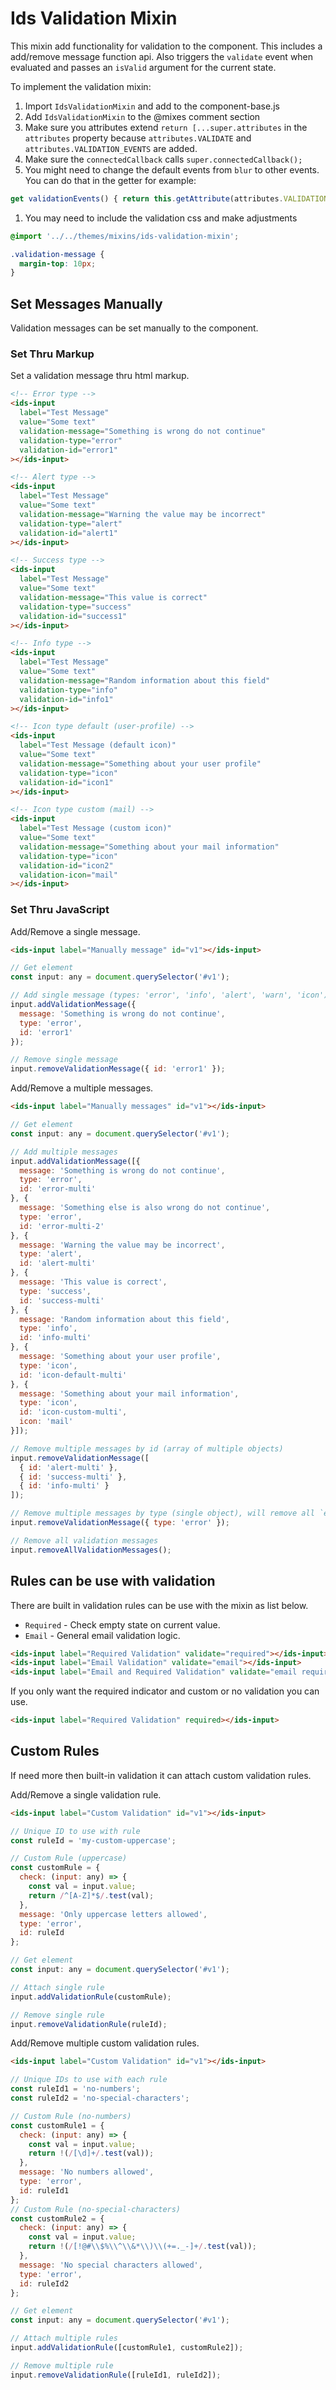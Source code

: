 # Ids Validation Mixin

This mixin add functionality for validation to the component. This includes a add/remove message function api.  Also triggers the `validate` event when evaluated and passes an `isValid` argument for the current state.

To implement the validation mixin:

1. Import `IdsValidationMixin` and add to the component-base.js
1. Add `IdsValidationMixin` to the @mixes comment section
1. Make sure you attributes extend `return [...super.attributes` in the `attributes` property because `attributes.VALIDATE` and `attributes.VALIDATION_EVENTS` are added.
1. Make sure the `connectedCallback` calls `super.connectedCallback();`
1. You might need to change the default events from `blur` to other events. You can do that in the getter for example:

```js
get validationEvents() { return this.getAttribute(attributes.VALIDATION_EVENTS) || 'change'; }
```

1. You may need to include the validation css and make adjustments

```scss
@import '../../themes/mixins/ids-validation-mixin';

.validation-message {
  margin-top: 10px;
}
```

## Set Messages Manually

Validation messages can be set manually to the component.

### Set Thru Markup

Set a validation message thru html markup.

```html
<!-- Error type -->
<ids-input
  label="Test Message"
  value="Some text"
  validation-message="Something is wrong do not continue"
  validation-type="error"
  validation-id="error1"
></ids-input>

<!-- Alert type -->
<ids-input
  label="Test Message"
  value="Some text"
  validation-message="Warning the value may be incorrect"
  validation-type="alert"
  validation-id="alert1"
></ids-input>

<!-- Success type -->
<ids-input
  label="Test Message"
  value="Some text"
  validation-message="This value is correct"
  validation-type="success"
  validation-id="success1"
></ids-input>

<!-- Info type -->
<ids-input
  label="Test Message"
  value="Some text"
  validation-message="Random information about this field"
  validation-type="info"
  validation-id="info1"
></ids-input>

<!-- Icon type default (user-profile) -->
<ids-input
  label="Test Message (default icon)"
  value="Some text"
  validation-message="Something about your user profile"
  validation-type="icon"
  validation-id="icon1"
></ids-input>

<!-- Icon type custom (mail) -->
<ids-input
  label="Test Message (custom icon)"
  value="Some text"
  validation-message="Something about your mail information"
  validation-type="icon"
  validation-id="icon2"
  validation-icon="mail"
></ids-input>
```

### Set Thru JavaScript

Add/Remove a single message.

```html
<ids-input label="Manually message" id="v1"></ids-input>
```

```js
// Get element
const input: any = document.querySelector('#v1');

// Add single message (types: 'error', 'info', 'alert', 'warn', 'icon')
input.addValidationMessage({
  message: 'Something is wrong do not continue',
  type: 'error',
  id: 'error1'
});

// Remove single message
input.removeValidationMessage({ id: 'error1' });
```

Add/Remove a multiple messages.

```html
<ids-input label="Manually messages" id="v1"></ids-input>
```

```js
// Get element
const input: any = document.querySelector('#v1');

// Add multiple messages
input.addValidationMessage([{
  message: 'Something is wrong do not continue',
  type: 'error',
  id: 'error-multi'
}, {
  message: 'Something else is also wrong do not continue',
  type: 'error',
  id: 'error-multi-2'
}, {
  message: 'Warning the value may be incorrect',
  type: 'alert',
  id: 'alert-multi'
}, {
  message: 'This value is correct',
  type: 'success',
  id: 'success-multi'
}, {
  message: 'Random information about this field',
  type: 'info',
  id: 'info-multi'
}, {
  message: 'Something about your user profile',
  type: 'icon',
  id: 'icon-default-multi'
}, {
  message: 'Something about your mail information',
  type: 'icon',
  id: 'icon-custom-multi',
  icon: 'mail'
}]);

// Remove multiple messages by id (array of multiple objects)
input.removeValidationMessage([
  { id: 'alert-multi' },
  { id: 'success-multi' },
  { id: 'info-multi' }
]);

// Remove multiple messages by type (single object), will remove all `error` type
input.removeValidationMessage({ type: 'error' });

// Remove all validation messages
input.removeAllValidationMessages();
```

## Rules can be use with validation

There are built in validation rules can be use with the mixin as list below.

- `Required` - Check empty state on current value.
- `Email` - General email validation logic.

```html
<ids-input label="Required Validation" validate="required"></ids-input>
<ids-input label="Email Validation" validate="email"></ids-input>
<ids-input label="Email and Required Validation" validate="email required"></ids-input>
```

If you only want the required indicator and custom or no validation you can use.

```html
<ids-input label="Required Validation" required></ids-input>
```

## Custom Rules

If need more then built-in validation it can attach custom validation rules.

Add/Remove a single validation rule.

```html
<ids-input label="Custom Validation" id="v1"></ids-input>
```

```js
// Unique ID to use with rule
const ruleId = 'my-custom-uppercase';

// Custom Rule (uppercase)
const customRule = {
  check: (input: any) => {
    const val = input.value;
    return /^[A-Z]*$/.test(val);
  },
  message: 'Only uppercase letters allowed',
  type: 'error',
  id: ruleId
};

// Get element
const input: any = document.querySelector('#v1');

// Attach single rule
input.addValidationRule(customRule);

// Remove single rule
input.removeValidationRule(ruleId);
```

Add/Remove multiple custom validation rules.

```html
<ids-input label="Custom Validation" id="v1"></ids-input>
```

```js
// Unique IDs to use with each rule
const ruleId1 = 'no-numbers';
const ruleId2 = 'no-special-characters';

// Custom Rule (no-numbers)
const customRule1 = {
  check: (input: any) => {
    const val = input.value;
    return !(/[\d]+/.test(val));
  },
  message: 'No numbers allowed',
  type: 'error',
  id: ruleId1
};
// Custom Rule (no-special-characters)
const customRule2 = {
  check: (input: any) => {
    const val = input.value;
    return !(/[!@#\\$%\\^\\&*\\)\\(+=._-]+/.test(val));
  },
  message: 'No special characters allowed',
  type: 'error',
  id: ruleId2
};

// Get element
const input: any = document.querySelector('#v1');

// Attach multiple rules
input.addValidationRule([customRule1, customRule2]);

// Remove multiple rule
input.removeValidationRule([ruleId1, ruleId2]);
```
